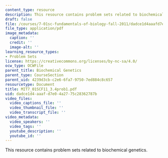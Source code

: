 ```yaml
---
content_type: resource
description: This resource contains problem sets related to biochemical genetics.
draft: false
file: /courses/7-01sc-fundamentals-of-biology-fall-2011/dadce1d4aaafd7e04a2775c28362787b_MIT7_01SCF11_3.4prob1.pdf
file_type: application/pdf
image_metadata:
  caption: ''
  credit: ''
  image-alt: ''
learning_resource_types:
- Problem Sets
license: https://creativecommons.org/licenses/by-nc-sa/4.0/
ocw_type: OCWFile
parent_title: Biochemical Genetics
parent_type: CourseSection
parent_uid: 4239d3cb-c2e6-6fa7-9750-7ed884c8c657
resourcetype: Document
title: MIT7_01SCF11_3.4prob1.pdf
uid: dadce1d4-aaaf-d7e0-4a27-75c28362787b
video_files:
  video_captions_file: ''
  video_thumbnail_file: ''
  video_transcript_file: ''
video_metadata:
  video_speakers: ''
  video_tags: ''
  youtube_description: ''
  youtube_id: ''
---
```

This resource contains problem sets related to biochemical genetics.